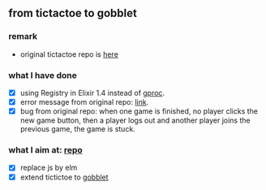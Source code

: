 ## from tictactoe to gobblet

### remark

* original tictactoe repo is [here](https://github.com/ventsislaf/talks)
  
### what I have done

- [x] using Registry in Elixir 1.4 instead of [gproc](https://github.com/uwiger/gproc).
- [x] error message from original repo: [link](https://github.com/ventsislaf/talks/issues/1).
- [x] bug from original repo: when one game is finished, no player clicks the new game button, then a player logs out and another player joins the previous game, the game is stuck.

### what I aim at: [repo](https://github.com/cjen07/gobblet)
- [x] replace js by elm 
- [x] extend tictictoe to [gobblet](https://github.com/cjen07/gobblet-gobblers)
